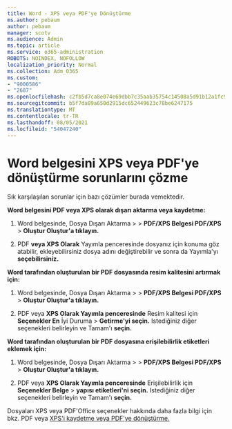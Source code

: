 ```yaml
---
title: Word - XPS veya PDF'ye Dönüştürme
ms.author: pebaum
author: pebaum
manager: scotv
ms.audience: Admin
ms.topic: article
ms.service: o365-administration
ROBOTS: NOINDEX, NOFOLLOW
localization_priority: Normal
ms.collection: Adm_O365
ms.custom:
- "9000586"
- "2687"
ms.openlocfilehash: c2fb5d7ca8e074e69dbb7c35aab35754c14508a5d91b12a1fc943fadda242040
ms.sourcegitcommit: b5f7da89a650d2915dc652449623c78be6247175
ms.translationtype: MT
ms.contentlocale: tr-TR
ms.lasthandoff: 08/05/2021
ms.locfileid: "54047240"
---
```

# <a name="resolve-issues-converting-a-word-document-to-xps-or-pdf"></a>Word belgesini XPS veya PDF'ye dönüştürme sorunlarını çözme

Sık karşılaşılan sorunlar için bazı çözümler burada vemektedir. 

**Word belgesini PDF veya XPS olarak dışarı aktarma veya kaydetme:**

1. Word belgesinde, Dosya Dışarı Aktarma  >    >  **PDF/XPS Belgesi PDF/XPS**  >  **Oluştur Oluştur'a tıklayın.**

2. PDF **veya XPS Olarak** Yayımla penceresinde dosyanız için konuma göz atabilir, ekleyebilirsiniz dosya adını değiştirebilir ve sonra da Yayımla'yı **seçebilirsiniz.**

**Word tarafından oluşturulan bir PDF dosyasında resim kalitesini artırmak için:**

1. Word belgesinde, Dosya Dışarı Aktarma  >    >  **PDF/XPS Belgesi PDF/XPS**  >  **Oluştur Oluştur'a tıklayın.**

2. PDF veya **XPS Olarak Yayımla penceresinde** Resim kalitesi için **Seçenekler En** İyi Duruma  >  **Getirme'yi seçin.** Istediğiniz diğer seçenekleri belirleyin ve Tamam'ı **seçin.** 

**Word tarafından oluşturulan bir PDF dosyasına erişilebilirlik etiketleri eklemek için:**
 
1. Word belgesinde, Dosya Dışarı Aktarma  >    >  **PDF/XPS Belgesi PDF/XPS**  >  **Oluştur Oluştur'a tıklayın.**

2. PDF veya **XPS Olarak Yayımla penceresinde** Erişilebilirlik için **Seçenekler Belge**  >  **yapısı etiketleri'ni seçin.** Istediğiniz diğer seçenekleri belirleyin ve Tamam'ı **seçin.**

Dosyaları XPS veya PDF'Office seçenekler hakkında daha fazla bilgi için bkz. PDF veya [XPS'i kaydetme veya PDF'ye dönüştürme.](https://support.office.com/article/d85416c5-7d77-4fd6-a216-6f4bf7c7c110)